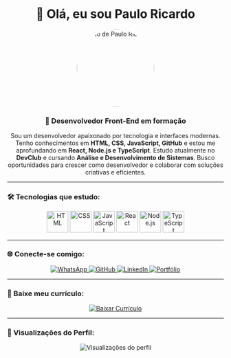 <h1 align="center">👋 Olá, eu sou Paulo Ricardo</h1>

<p align="center">
  <img src="https://avatars.githubusercontent.com/u/211531476?v=4" alt="Foto de Paulo Ricardo" width="180" height="180" style="border-radius: 50%;" />
</p>

<h3 align="center">🚀 Desenvolvedor Front-End em formação</h3>

<p align="center">
  Sou um desenvolvedor apaixonado por tecnologia e interfaces modernas.  
  Tenho conhecimentos em <strong>HTML, CSS, JavaScript, GitHub</strong> e estou me aprofundando em <strong>React, Node.js e TypeScript</strong>.  
  Estudo atualmente no <strong>DevClub</strong> e cursando <strong>Análise e Desenvolvimento de Sistemas</strong>.  
  Busco oportunidades para crescer como desenvolvedor e colaborar com soluções criativas e eficientes.
</p>

---

### 🛠️ Tecnologias que estudo:

<p align="center">
  <img src="https://cdn.jsdelivr.net/gh/devicons/devicon/icons/html5/html5-original.svg" width="50" alt="HTML" />
  <img src="https://cdn.jsdelivr.net/gh/devicons/devicon/icons/css3/css3-original.svg" width="50" alt="CSS" />
  <img src="https://cdn.jsdelivr.net/gh/devicons/devicon/icons/javascript/javascript-original.svg" width="50" alt="JavaScript" />
  <img src="https://cdn.jsdelivr.net/gh/devicons/devicon/icons/react/react-original.svg" width="50" alt="React" />
  <img src="https://cdn.jsdelivr.net/gh/devicons/devicon/icons/nodejs/nodejs-original.svg" width="50" alt="Node.js" />
  <img src="https://cdn.jsdelivr.net/gh/devicons/devicon/icons/typescript/typescript-original.svg" width="50" alt="TypeScript" />
</p>

---

### 🌐 Conecte-se comigo:

<p align="center">

  <a href="https://wa.me/5585989792739" target="_blank">
    <img src="https://img.shields.io/badge/WhatsApp-25D366?style=for-the-badge&logo=whatsapp&logoColor=white" alt="WhatsApp"/>
  </a>

  <a href="https://github.com/paulopkj" target="_blank">
    <img src="https://img.shields.io/badge/GitHub-000?style=for-the-badge&logo=github&logoColor=white" alt="GitHub"/>
  </a>

  <a href="https://www.linkedin.com/in/paulo-ricardo-r00000000" target="_blank">
    <img src="https://img.shields.io/badge/LinkedIn-0077B5?style=for-the-badge&logo=linkedin&logoColor=white" alt="LinkedIn"/>
  </a>

  <a href="https://seu-link.vercel.app" target="_blank">
    <img src="https://img.shields.io/badge/Portfólio-00C897?style=for-the-badge&logo=vercel&logoColor=white" alt="Portfólio"/>
  </a>

</p>


---

### 📄 Baixe meu currículo:

<p align="center">
  <a href="https://github.com/paulopkj/curriculo/raw/main/curriculo-paulo-ricardo.pdf">
    <img src="https://img.shields.io/badge/Baixar%20Currículo-00C897?style=for-the-badge&logo=adobeacrobatreader&logoColor=white" alt="Baixar Currículo">
  </a>
</p>

---

### 👀 Visualizações do Perfil:

<p align="center">
  <img src="https://komarev.com/ghpvc/?username=paulopkj&label=Visualizações&color=0e75b6&style=flat" alt="Visualizações do perfil" />
</p>


